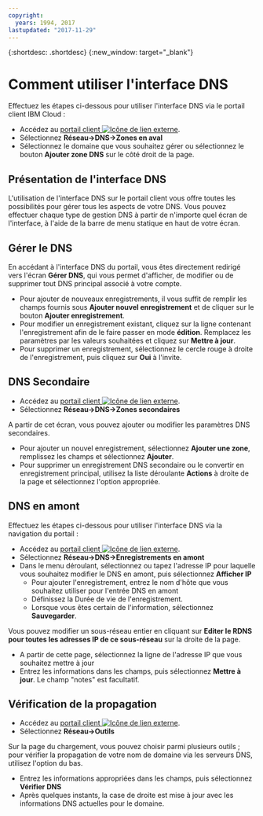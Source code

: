 ```yaml
---
copyright:
  years: 1994, 2017
lastupdated: "2017-11-29"
---
```


{:shortdesc: .shortdesc}
{:new_window: target="_blank"}

# Comment utiliser l'interface DNS

Effectuez les étapes ci-dessous pour utiliser l'interface DNS via le portail client IBM Cloud : 

* Accédez au [portail client ![Icône de lien externe](../../icons/launch-glyph.svg "Icône de lien externe")](https://control.softlayer.com/).
* Sélectionnez **Réseau->DNS->Zones en aval**
* Sélectionnez le domaine que vous souhaitez gérer ou sélectionnez le bouton **Ajouter zone DNS** sur le côté droit de la page. 

## Présentation de l'interface DNS 
L'utilisation de l'interface DNS sur le portail client vous offre toutes les possibilités pour gérer tous les aspects de votre DNS. Vous pouvez effectuer chaque type de gestion DNS à partir de n'importe quel écran de l'interface, à l'aide de la barre de menu statique en haut de votre écran. 

## Gérer le DNS 
En accédant à l'interface DNS du portail, vous êtes directement redirigé vers l'écran **Gérer DNS**, qui vous permet d'afficher, de modifier ou de supprimer tout DNS principal associé à votre compte. 

* Pour ajouter de nouveaux enregistrements, il vous suffit de remplir les champs fournis sous **Ajouter nouvel enregistrement** et de cliquer sur le bouton **Ajouter enregistrement**. 
* Pour modifier un enregistrement existant, cliquez sur la ligne contenant l'enregistrement afin de le faire passer en mode **édition**. Remplacez les paramètres par les valeurs souhaitées et cliquez sur **Mettre à jour**.
* Pour supprimer un enregistrement, sélectionnez le cercle rouge à droite de l'enregistrement, puis cliquez sur **Oui** à l'invite. 

## DNS Secondaire

* Accédez au [portail client ![Icône de lien externe](../../icons/launch-glyph.svg "Icône de lien externe")](https://control.softlayer.com/).
* Sélectionnez **Réseau->DNS->Zones secondaires**

A partir de cet écran, vous pouvez ajouter ou modifier les paramètres DNS secondaires. 

* Pour ajouter un nouvel enregistrement, sélectionnez **Ajouter une zone**, remplissez les champs et sélectionnez **Ajouter**. 
* Pour supprimer un enregistrement DNS secondaire ou le convertir en enregistrement principal, utilisez la liste déroulante **Actions** à droite de la page et sélectionnez l'option appropriée. 

## DNS en amont

Effectuez les étapes ci-dessous pour utiliser l'interface DNS via la navigation du portail :  

* Accédez au [portail client ![Icône de lien externe](../../icons/launch-glyph.svg "Icône de lien externe")](https://control.softlayer.com/).
* Sélectionnez **Réseau->DNS->Enregistrements en amont**
* Dans le menu déroulant, sélectionnez ou tapez l'adresse IP pour laquelle vous souhaitez modifier le DNS en amont, puis sélectionnez **Afficher IP**
  * Pour ajouter l'enregistrement, entrez le nom d'hôte que vous souhaitez utiliser pour l'entrée DNS en amont 
  * Définissez la Durée de vie de l'enregistrement. 
  * Lorsque vous êtes certain de l'information, sélectionnez **Sauvegarder**.

Vous pouvez modifier un sous-réseau entier en cliquant sur **Editer le RDNS pour toutes les adresses IP de ce sous-réseau** sur la droite de la page.

* A partir de cette page, sélectionnez la ligne de l'adresse IP que vous souhaitez mettre à jour 
* Entrez les informations dans les champs, puis sélectionnez **Mettre à jour**. Le champ "notes" est facultatif. 

## Vérification de la propagation

* Accédez au [portail client ![Icône de lien externe](../../icons/launch-glyph.svg "Icône de lien externe")](https://control.softlayer.com/).
* Sélectionnez **Réseau->Outils**

Sur la page du chargement, vous pouvez choisir parmi plusieurs outils ; pour vérifier la propagation de votre nom de domaine via les serveurs DNS, utilisez l'option du bas. 

* Entrez les informations appropriées dans les champs, puis sélectionnez **Vérifier DNS**
* Après quelques instants, la case de droite est mise à jour avec les informations DNS actuelles pour le domaine. 
